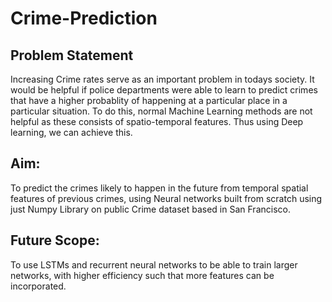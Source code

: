 # Crime-Prediction
## Problem Statement
Increasing Crime rates serve as an important problem in todays society. It would be helpful if police departments were able to learn to predict crimes that have a higher probablity of happening at a particular place in a particular situation. To do this, normal Machine Learning methods are not helpful as these consists of spatio-temporal features. Thus using Deep learning, we can achieve this. 
## Aim: 
To predict the crimes likely to happen in the future from temporal spatial features of previous crimes, using Neural networks built from scratch using just Numpy Library on public Crime dataset based in San Francisco.
## Future Scope:
To use LSTMs and recurrent neural networks to be able to train larger networks, with higher efficiency such that more features can be incorporated.
